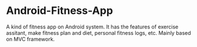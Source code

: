 # Android-Fitness-App
A kind of fitness app on Android system. It has the features of exercise assitant, make fitness plan and diet, personal fitness logs, etc. Mainly based on MVC framework.

